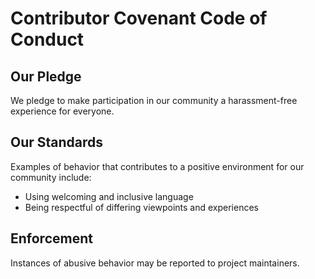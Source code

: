 # Contributor Covenant Code of Conduct

## Our Pledge

We pledge to make participation in our community a harassment-free experience for everyone.

## Our Standards

Examples of behavior that contributes to a positive environment for our community include:

- Using welcoming and inclusive language
- Being respectful of differing viewpoints and experiences

## Enforcement

Instances of abusive behavior may be reported to project maintainers.
